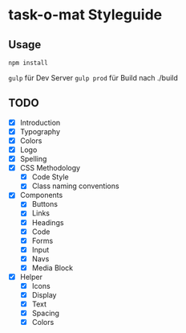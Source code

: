 # task-o-mat Styleguide
## Usage

`npm install`

`gulp` für Dev Server
`gulp prod` für Build nach ./build

## TODO

- [x] Introduction
- [x] Typography
- [x] Colors
- [x] Logo
- [x] Spelling
- [x] CSS Methodology
    - [x] Code Style
    - [x] Class naming conventions
- [x] Components
    - [x] Buttons
    - [x] Links
    - [x] Headings
    - [x] Code
    - [x] Forms
    - [x] Input
    - [x] Navs
    - [x] Media Block
- [x] Helper
    - [x] Icons
    - [x] Display
    - [x] Text
    - [x] Spacing
    - [x] Colors